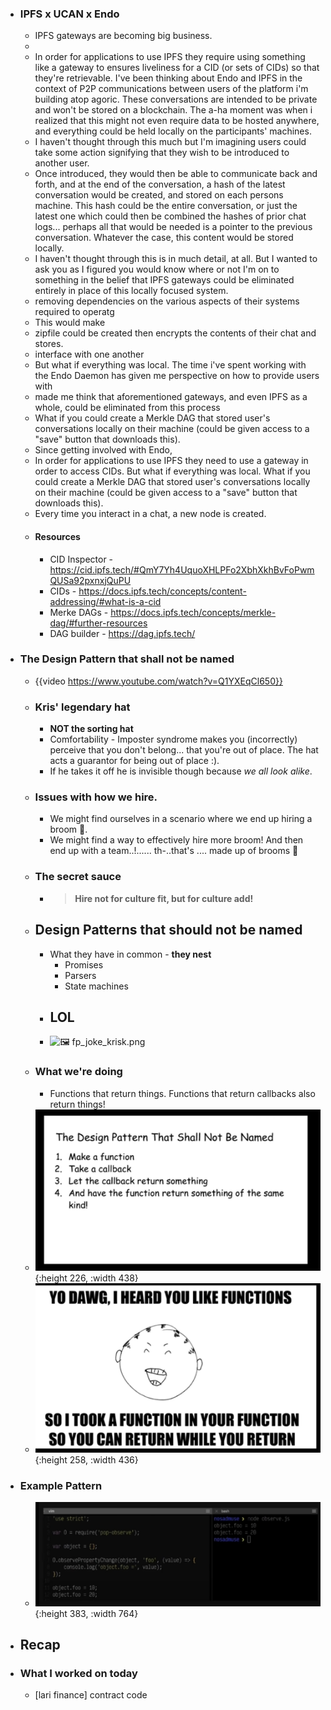 - ### IPFS x UCAN x Endo
	- IPFS gateways are becoming big business.
	-
	- In order for applications to use IPFS they require using something like a gateway to ensures liveliness for a CID (or sets of CIDs) so that they're retrievable. I've been thinking about Endo and IPFS in the context of P2P communications between users of the platform i'm building atop agoric. These conversations are intended to be private and won't be stored on a blockchain. The a-ha moment was when i realized that this might not even require data to be hosted anywhere, and everything could be held locally on the participants' machines.
	- I haven't thought through this much but I'm imagining users could take some action signifying that they wish to be introduced to another user.
	- Once introduced, they would then be able to communicate back and forth, and at the end of the conversation, a hash of the latest conversation would be created, and stored on each persons machine. This hash could be the entire conversation, or just the latest one which could then be combined the hashes of prior chat logs... perhaps all that would be needed is a pointer to the previous conversation. Whatever the case, this content would be stored locally.
	- I haven't thought through this is in much detail, at all. But I wanted to ask you as I figured you would know where or not I'm on to something in the belief that IPFS gateways could be eliminated entirely in place of this locally focused system.
	- removing dependencies on the various aspects of their systems required to operatg
	- This would make
	- zipfile could be created then encrypts the contents of their chat and stores.
	- interface with one another
	- But what if everything was local. The time i've spent working with the Endo Daemon has given me perspective on how to provide users with
	- made me think that aforementioned gateways, and even IPFS as a whole, could be eliminated from this process
	- What if you could create a Merkle DAG that stored user's conversations locally on their machine (could be given access to a "save" button that downloads this).
	- Since getting involved with Endo,
	- In order for applications to use IPFS they need to use a gateway in order to access CIDs. But what if everything was local. What if you could create a Merkle DAG that stored user's conversations locally on their machine (could be given access to a "save" button that downloads this).
	- Every time you interact in a chat, a new node is created.
	- #### Resources
		- CID Inspector - https://cid.ipfs.tech/#QmY7Yh4UquoXHLPFo2XbhXkhBvFoPwmQUSa92pxnxjQuPU
		- CIDs - https://docs.ipfs.tech/concepts/content-addressing/#what-is-a-cid
		- Merke DAGs - https://docs.ipfs.tech/concepts/merkle-dag/#further-resources
		- DAG builder - https://dag.ipfs.tech/
- ### The Design Pattern that shall not be named
	- {{video https://www.youtube.com/watch?v=Q1YXEqCl650}}
	- ### Kris' legendary hat
		- **NOT the sorting hat**
		- Comfortability - Imposter syndrome makes you (incorrectly) perceive that you don't belong... that you're out of place. The hat acts a guarantor for being out of place :).
		- If he takes it off he is invisible though because *we all look alike*.
	- ### Issues with how we hire.
		- We might find ourselves in a scenario where we end up hiring a broom 🧹.
		- We might find a way to effectively hire more broom! And then end up with a team..!...... th-..that's .... made up of brooms 🧹
	- ### The secret sauce
		- > **Hire not for culture fit, but for culture add!**
	- ## Design Patterns that should not be named
		- What they have in common - **they nest**
			- Promises
			- Parsers
			- State machines
		- ## LOL
		- ![🖼 fp_joke_krisk.png](file:///Users/tgreco/Desktop/fp_joke_krisk.png)
	- ### What we're doing
		- Functions that return things. Functions that return callbacks also return things!
	- ![design_pattern_kris.png](../assets/design_pattern_kris_1689919244765_0.png){:height 226, :width 438}
	- ![kris_k1.png](../assets/kris_k1_1689919257062_0.png){:height 258, :width 436}
- ### Example Pattern
	- ![krisk_example_pattern.png](../assets/krisk_example_pattern_1689919430351_0.png){:height 383, :width 764}
- ## Recap
- ### What I worked on today
	- [lari finance] contract code